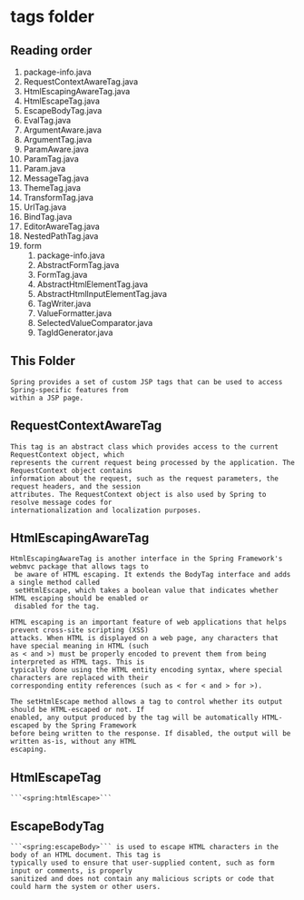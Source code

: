 # tags folder

## Reading order
1. package-info.java
2. RequestContextAwareTag.java
3. HtmlEscapingAwareTag.java
4. HtmlEscapeTag.java
5. EscapeBodyTag.java
6. EvalTag.java
7. ArgumentAware.java
8. ArgumentTag.java
9. ParamAware.java
10. ParamTag.java
11. Param.java
12. MessageTag.java
13. ThemeTag.java
14. TransformTag.java
15. UrlTag.java
16. BindTag.java
17. EditorAwareTag.java
18. NestedPathTag.java
19. form
    1. package-info.java
    2. AbstractFormTag.java
    3. FormTag.java
    4. AbstractHtmlElementTag.java
    5. AbstractHtmlInputElementTag.java
    6. TagWriter.java
    7. ValueFormatter.java
    8. SelectedValueComparator.java
    9. TagIdGenerator.java

## This Folder
    Spring provides a set of custom JSP tags that can be used to access Spring-specific features from 
    within a JSP page.

## RequestContextAwareTag
    This tag is an abstract class which provides access to the current RequestContext object, which 
    represents the current request being processed by the application. The RequestContext object contains 
    information about the request, such as the request parameters, the request headers, and the session 
    attributes. The RequestContext object is also used by Spring to resolve message codes for 
    internationalization and localization purposes.

## HtmlEscapingAwareTag
    HtmlEscapingAwareTag is another interface in the Spring Framework's webmvc package that allows tags to
     be aware of HTML escaping. It extends the BodyTag interface and adds a single method called 
     setHtmlEscape, which takes a boolean value that indicates whether HTML escaping should be enabled or 
     disabled for the tag.

    HTML escaping is an important feature of web applications that helps prevent cross-site scripting (XSS) 
    attacks. When HTML is displayed on a web page, any characters that have special meaning in HTML (such 
    as < and >) must be properly encoded to prevent them from being interpreted as HTML tags. This is 
    typically done using the HTML entity encoding syntax, where special characters are replaced with their 
    corresponding entity references (such as < for < and > for >).

    The setHtmlEscape method allows a tag to control whether its output should be HTML-escaped or not. If 
    enabled, any output produced by the tag will be automatically HTML-escaped by the Spring Framework 
    before being written to the response. If disabled, the output will be written as-is, without any HTML 
    escaping.
## HtmlEscapeTag
    ```<spring:htmlEscape>```
## EscapeBodyTag
    ```<spring:escapeBody>``` is used to escape HTML characters in the body of an HTML document. This tag is 
    typically used to ensure that user-supplied content, such as form input or comments, is properly 
    sanitized and does not contain any malicious scripts or code that could harm the system or other users.
